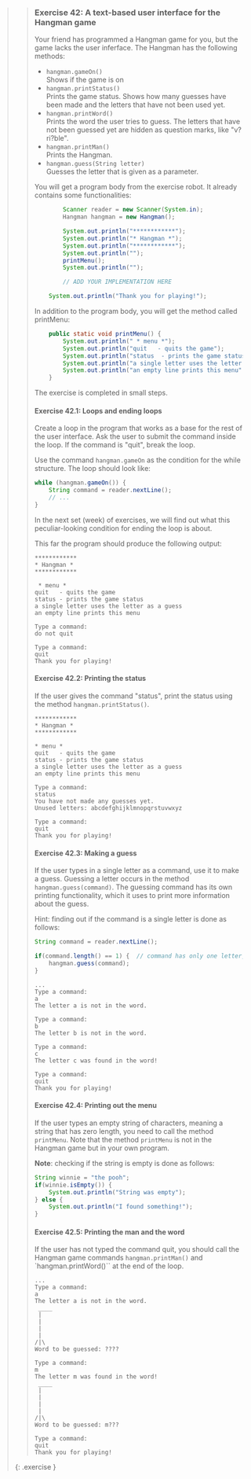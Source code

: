 >> ### Exercise 42: A text-based user interface for the Hangman game
>>
>> Your friend has programmed a Hangman game for you, but the game lacks the user inferface. The Hangman has the following methods:
>>
>> * `hangman.gameOn()`  
>>   Shows if the game is on
>> * `hangman.printStatus()`  
>> Prints the game status. Shows how many guesses have been made and the letters that have not been used yet.
>> * `hangman.printWord()`  
>>   Prints the word the user tries to guess. The letters that have not been guessed yet are hidden as question marks, like "v?ri?ble".
>> * `hangman.printMan()`  
>>   Prints the Hangman.
>> * `hangman.guess(String letter)`  
>>   Guesses the letter that is given as a parameter.
>>
>> You will get a program body from the exercise robot. It already contains some functionalities:
>>
>>```java
>>         Scanner reader = new Scanner(System.in);
>>         Hangman hangman = new Hangman();
>>
>>         System.out.println("************");
>>         System.out.println("* Hangman *");
>>         System.out.println("************");
>>         System.out.println("");
>>         printMenu();
>>         System.out.println("");
>>
>>         // ADD YOUR IMPLEMENTATION HERE
>>
>>     System.out.println("Thank you for playing!");
>>```
>>
>> In addition to the program body, you will get the method called printMenu:
>>
>>```java
>>     public static void printMenu() {
>>         System.out.println(" * menu *");
>>         System.out.println("quit   - quits the game");
>>         System.out.println("status  - prints the game status");
>>         System.out.println("a single letter uses the letter as a guess");
>>         System.out.println("an empty line prints this menu");
>>     }
>>```
>>
>> The exercise is completed in small steps.
>>
>> #### Exercise 42.1: Loops and ending loops
>>
>> Create a loop in the program that works as a base for the rest of the user interface. Ask the user to submit the command inside the loop. If the command is "quit", break the loop.
>>
>> Use the command `hangman.gameOn` as the condition for the while structure. The loop should look like:
>>
>>```java
>> while (hangman.gameOn()) {
>>     String command = reader.nextLine();
>>     // ...
>> }
>>```
>>
>> In the next set (week) of exercises, we will find out what this peculiar-looking condition for ending the loop is about.
>>
>> This far the program should produce the following output:
>>
>>```output
>> ************
>> * Hangman *
>> ************
>>
>>  * menu *
>> quit   - quits the game
>> status - prints the game status
>> a single letter uses the letter as a guess
>> an empty line prints this menu
>>
>> Type a command:
>> do not quit
>>
>> Type a command:
>> quit
>> Thank you for playing!
>>```
>>
>> #### Exercise 42.2: Printing the status
>>
>> If the user gives the command "status", print the status using the method `hangman.printStatus()`.
>>
>>```output
>> ************
>> * Hangman *
>> ************
>>
>> * menu *
>> quit   - quits the game
>> status - prints the game status
>> a single letter uses the letter as a guess
>> an empty line prints this menu
>>
>> Type a command:
>> status
>> You have not made any guesses yet.
>> Unused letters: abcdefghijklmnopqrstuvwxyz
>>
>> Type a command:
>> quit
>> Thank you for playing!
>>```
>>
>> #### Exercise 42.3: Making a guess
>>
>> If the user types in a single letter as a command, use it to make a guess. Guessing a letter occurs in the method `hangman.guess(command)`. The guessing command has its own printing functionality, which it uses to print more information about the guess.
>>
>> Hint: finding out if the command is a single letter is done as follows:
>>
>>```java
>> String command = reader.nextLine();
>>
>> if(command.length() == 1) {  // command has only one letter, so it must be a guess
>>     hangman.guess(command);
>> }
>>```
>>
>>```output
>> ...
>> Type a command:
>> a
>> The letter a is not in the word.
>>
>> Type a command:
>> b
>> The letter b is not in the word.
>>
>> Type a command:
>> c
>> The letter c was found in the word!
>>
>> Type a command:
>> quit
>> Thank you for playing!
>>```
>>
>> #### Exercise 42.4: Printing out the menu
>>
>> If the user types an empty string of characters, meaning a string that has zero length, you need to call the method `printMenu`. Note that the method `printMenu` is not in the Hangman game but in your own program.
>>
>> **Note**: checking if the string is empty is done as follows:
>>
>>```java
>> String winnie = "the pooh";
>> if(winnie.isEmpty()) {
>>     System.out.println("String was empty");
>> } else {
>>     System.out.println("I found something!");
>> }
>>```
>>
>> #### Exercise 42.5: Printing the man and the word
>>
>> If the user has not typed the command quit, you should call the Hangman game commands `hangman.printMan()` and `hangman.printWord()`` at the end of the loop.
>>
>>```output
>> ...
>> Type a command:
>> a
>> The letter a is not in the word.
>>  ____
>>  |
>>  |
>>  |
>>  |
>> /|\
>> Word to be guessed: ????
>>
>> Type a command:
>> m
>> The letter m was found in the word!
>>  ____
>>  |
>>  |
>>  |
>>  |
>> /|\
>> Word to be guessed: m???
>>
>> Type a command:
>> quit
>> Thank you for playing!
>>```
>>
>{: .exercise }
